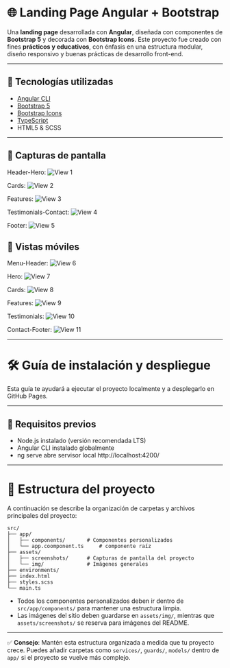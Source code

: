 # 🌐 Landing Page Angular + Bootstrap

Una **landing page** desarrollada con **Angular**, diseñada con componentes de **Bootstrap 5** y decorada con **Bootstrap Icons**. Este proyecto fue creado con fines **prácticos y educativos**, con énfasis en una estructura modular, diseño responsivo y buenas prácticas de desarrollo front-end.

---

## 🚀 Tecnologías utilizadas

- [Angular CLI](https://angular.io/)
- [Bootstrap 5](https://getbootstrap.com/)
- [Bootstrap Icons](https://icons.getbootstrap.com/)
- [TypeScript](https://www.typescriptlang.org/)
- HTML5 & SCSS

---

## 📸 Capturas de pantalla

Header-Hero:
![View 1](https://raw.githubusercontent.com/Mgroyes/Landing-page-Boostrap/master/src/assets/img/view1.png)

Cards:
![View 2](https://raw.githubusercontent.com/Mgroyes/Landing-page-Boostrap/master/src/assets/img/view2.png)

Features:
![View 3](https://raw.githubusercontent.com/Mgroyes/Landing-page-Boostrap/master/src/assets/img/view3.png)

Testimonials-Contact:
![View 4](https://raw.githubusercontent.com/Mgroyes/Landing-page-Boostrap/master/src/assets/img/view4.png)

Footer:
![View 5](https://raw.githubusercontent.com/Mgroyes/Landing-page-Boostrap/master/src/assets/img/view5.png)

## 📱 Vistas móviles

Menu-Header:
![View 6](https://raw.githubusercontent.com/Mgroyes/Landing-page-Boostrap/master/src/assets/img/view6.png)

Hero:
![View 7](https://raw.githubusercontent.com/Mgroyes/Landing-page-Boostrap/master/src/assets/img/view7.png)

Cards:
![View 8](https://raw.githubusercontent.com/Mgroyes/Landing-page-Boostrap/master/src/assets/img/view8.png)

Features:
![View 9](https://raw.githubusercontent.com/Mgroyes/Landing-page-Boostrap/master/src/assets/img/view9.png)

Testimonials:
![View 10](https://raw.githubusercontent.com/Mgroyes/Landing-page-Boostrap/master/src/assets/img/view10.png)

Contact-Footer:
![View 11](https://raw.githubusercontent.com/Mgroyes/Landing-page-Boostrap/master/src/assets/img/view11.png)

---

# 🛠️ Guía de instalación y despliegue

Esta guía te ayudará a ejecutar el proyecto localmente y a desplegarlo en GitHub Pages.

---

## 🧩 Requisitos previos

- Node.js instalado (versión recomendada LTS)
- Angular CLI instalado globalmente
- ng serve abre servisor local http://localhost:4200/
---

# 📁 Estructura del proyecto

A continuación se describe la organización de carpetas y archivos principales del proyecto:

```
src/
├── app/
│   ├── components/       # Componentes personalizados
│   └── app.coomponent.ts     # componente raíz
├── assets/
│   ├── screenshots/      # Capturas de pantalla del proyecto
│   └── img/              # Imágenes generales
├── environments/
├── index.html
├── styles.scss
└── main.ts
```

- Todos los componentes personalizados deben ir dentro de `src/app/components/` para mantener una estructura limpia.
- Las imágenes del sitio deben guardarse en `assets/img/`, mientras que `assets/screenshots/` se reserva para imágenes del README.

---

✅ **Consejo**: Mantén esta estructura organizada a medida que tu proyecto crece. Puedes añadir carpetas como `services/`, `guards/`, `models/` dentro de `app/` si el proyecto se vuelve más complejo.






